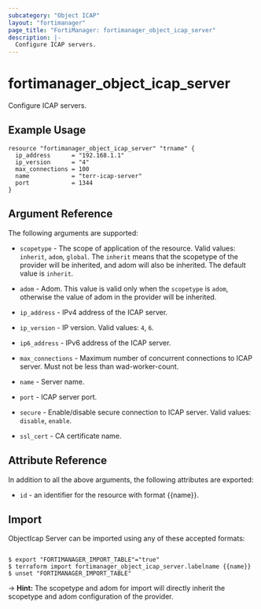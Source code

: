 ```yaml
---
subcategory: "Object ICAP"
layout: "fortimanager"
page_title: "FortiManager: fortimanager_object_icap_server"
description: |-
  Configure ICAP servers.
---
```


# fortimanager_object_icap_server
Configure ICAP servers.

## Example Usage

```hcl
resource "fortimanager_object_icap_server" "trname" {
  ip_address      = "192.168.1.1"
  ip_version      = "4"
  max_connections = 100
  name            = "terr-icap-server"
  port            = 1344
}
```

## Argument Reference


The following arguments are supported:

* `scopetype` - The scope of application of the resource. Valid values: `inherit`, `adom`, `global`. The `inherit` means that the scopetype of the provider will be inherited, and adom will also be inherited. The default value is `inherit`.
* `adom` - Adom. This value is valid only when the `scopetype` is `adom`, otherwise the value of adom in the provider will be inherited.

* `ip_address` - IPv4 address of the ICAP server.
* `ip_version` - IP version. Valid values: `4`, `6`.

* `ip6_address` - IPv6 address of the ICAP server.
* `max_connections` - Maximum number of concurrent connections to ICAP server. Must not be less than wad-worker-count.
* `name` - Server name.
* `port` - ICAP server port.
* `secure` - Enable/disable secure connection to ICAP server. Valid values: `disable`, `enable`.

* `ssl_cert` - CA certificate name.


## Attribute Reference

In addition to all the above arguments, the following attributes are exported:
* `id` - an identifier for the resource with format {{name}}.

## Import

ObjectIcap Server can be imported using any of these accepted formats:
```

$ export "FORTIMANAGER_IMPORT_TABLE"="true"
$ terraform import fortimanager_object_icap_server.labelname {{name}}
$ unset "FORTIMANAGER_IMPORT_TABLE"
```
-> **Hint:** The scopetype and adom for import will directly inherit the scopetype and adom configuration of the provider.
